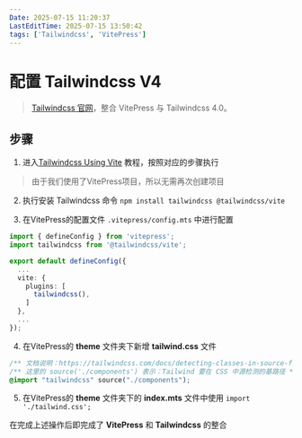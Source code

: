 ```yaml
---
Date: 2025-07-15 11:20:37
LastEditTime: 2025-07-15 13:50:42
tags: ['Tailwindcss', 'VitePress']
---
```


# 配置 Tailwindcss V4

> [Tailwindcss 官网](https://tailwindcss.com)，整合 VitePress 与 Tailwindcss 4.0。


## 步骤

1. 进入[Tailwindcss Using Vite](https://tailwindcss.com/docs/installation/using-vite) 教程，按照对应的步骤执行
  > 由于我们使用了VitePress项目，所以无需再次创建项目

2. 执行安装 Tailwindcss 命令 `npm install tailwindcss @tailwindcss/vite`

3. 在VitePress的配置文件 `.vitepress/config.mts` 中进行配置

```typescript [config.mts]
import { defineConfig } from 'vitepress';
import tailwindcss from '@tailwindcss/vite';

export default defineConfig({
  ...
  vite: {
    plugins: [
      tailwindcss(),
    ]
  },
  ...
});
```

4. 在VitePress的 **theme** 文件夹下新增 **tailwind.css** 文件 
```css [tailwind.css]
/** 文档说明：https://tailwindcss.com/docs/detecting-classes-in-source-files#setting-your-base-path */
/** 这里的 source('./components') 表示：Tailwind 要在 CSS 中源检测的基路径 */
@import "tailwindcss" source("./components");
```

5. 在VitePress的 **theme** 文件夹下的 **index.mts** 文件中使用 `import './tailwind.css';`

在完成上述操作后即完成了 **VitePress** 和 **Tailwindcss** 的整合